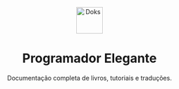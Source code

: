 <p align="center">
  <a href="https://nimble-scone-d5b5a0.netlify.app/">
    <img alt="Doks" url="https://nimble-scone-d5b5a0.netlify.app/" width="60">
  </a>
</p>

<h1 align="center">
  Programador Elegante
</h1>

<p align="center">
  Documentação completa de livros, tutoriais e traduções.
</p>
